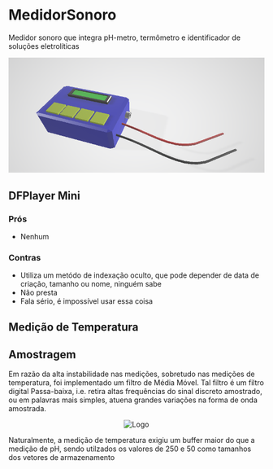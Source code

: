 # MedidorSonoro
Medidor sonoro que integra pH-metro, termômetro e identificador de soluções eletrolíticas

<p align="center">
  <img src="https://raw.githubusercontent.com/VictorHerbert/MedidorSonoro/master/Images/sketch1.png" alt="Logo"/>
</p>


## DFPlayer Mini

### Prós
  * Nenhum
  
### Contras
  * Utiliza um metódo de indexação oculto, que pode depender de data de criação, tamanho ou nome, ninguém sabe
  * Não presta
  * Fala sério, é impossível usar essa coisa

## Medição de Temperatura

## Amostragem

Em razão da alta instabilidade nas medições, sobretudo nas medições de temperatura, foi implementado um filtro de Média Móvel. Tal filtro é um filtro digital Passa-baixa, i.e. retira altas frequências do sinal discreto amostrado, ou em palavras mais simples, atuena grandes variações na forma de onda amostrada.

<p align="center">
  <img src="https://www.forexmt4indicators.com/wp-content/uploads/2015/01/LaguerreFilter.png" alt="Logo"/>
</p>

Naturalmente, a medição de temperatura exigiu um buffer maior do que a medição de pH, sendo utilzados os valores de 250 e 50 como tamanhos dos vetores de armazenamento
